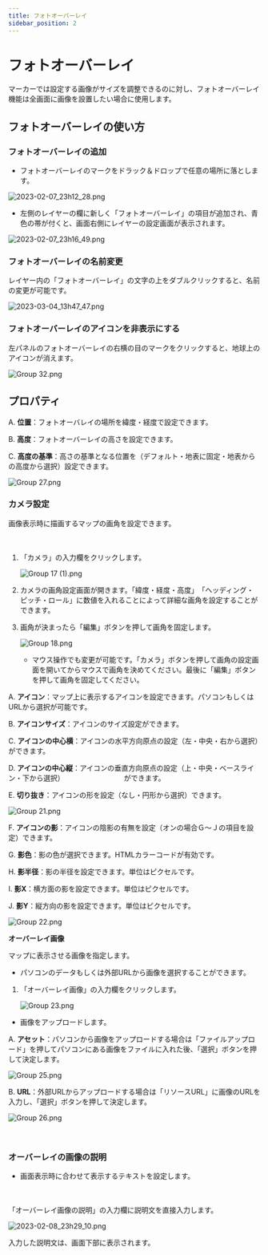 ```yaml
---
title: フォトオーバーレイ
sidebar_position: 2
---
```


# フォトオーバーレイ

マーカーでは設定する画像がサイズを調整できるのに対し、フォトオーバーレイ機能は全画面に画像を設置したい場合に使用します。

## フォトオーバーレイの**使い方**

### フォトオーバーレイの追加

- フォトオーバーレイのマークをドラック＆ドロップで任意の場所に落とします。

![2023-02-07_23h12_28.png](./img/2023-02-07_23h12_28.png)

- 左側のレイヤーの欄に新しく「フォトオーバーレイ」の項目が追加され、青色の帯が付くと、画面右側にレイヤーの設定画面が表示されます。

![2023-02-07_23h16_49.png](./img/2023-02-07_23h16_49.png)

### フォトオーバーレイの名前変更

レイヤー内の「フォトオーバーレイ」の文字の上をダブルクリックすると、名前の変更が可能です。

![2023-03-04_13h47_47.png](./img/2023-03-04_13h47_47.png)

### フォトオーバーレイのアイコンを非表示にする

左パネルのフォトオーバーレイの右横の目のマークをクリックすると、地球上のアイコンが消えます。

![Group 32.png](./img/Group_32.png)

## プロパティ

A.   **位置**：フォトオーバレイの場所を緯度・経度で設定できます。

B.   **高度**：フォトオーバーレイの高さを設定できます。

C.   **高度の基準**：高さの基準となる位置を（デフォルト・地表に固定・地表からの高度から選択）設定できます。

![Group 27.png](./img/Group_27.png)

### **カメラ設定**

画像表示時に描画するマップの画角を設定できます。

　　

1. 「カメラ」の入力欄をクリックします。
    
    ![Group 17 (1).png](./img/Group_17_(1).png)
    
2. カメラの画角設定画面が開きます。「緯度・経度・高度」　「ヘッディング・ピッチ・ロール」に数値を入れることによって詳細な画角を設定することができます。
3. 画角が決まったら「編集」ボタンを押して画角を固定します。
    
    ![Group 18.png](./img/Group_18.png)
    
    - マウス操作でも変更が可能です。「カメラ」ボタンを押して画角の設定画面を開いてからマウスで画角を決めてください。最後に「編集」ボタンを押して画角を固定してください。

A.   **アイコン**：マップ上に表示するアイコンを設定できます。パソコンもしくはURLから選択が可能です。

B.   **アイコンサイズ**：アイコンのサイズ設定ができます。

C.   **アイコンの中心横**：アイコンの水平方向原点の設定（左・中央・右から選択）ができます。

D.   **アイコンの中心縦**：アイコンの垂直方向原点の設定（上・中央・ベースライン・下から選択）　　　　　　　　　ができます。

E.   **切り抜き**：アイコンの形を設定（なし・円形から選択）できます。

![Group 21.png](./img/Group_21.png)

F.   **アイコンの影**：アイコンの陰影の有無を設定（オンの場合Ｇ～Ｊの項目を設定）できます。

G.  **影色**：影の色が選択できます。HTMLカラーコードが有効です。

H.  **影半径**：影の半径を設定できます。単位はピクセルです。

 I.   **影X**：横方面の影を設定できます。単位はピクセルです。

 J.   **影Y**：縦方向の影を設定できます。単位はピクセルです。

![Group 22.png](./img/Group_22.png)

**オーバーレイ画像**

マップに表示させる画像を指定します。

- パソコンのデータもしくは外部URLから画像を選択することができます。

1. 「オーバーレイ画像」の入力欄をクリックします。
    
    ![Group 23.png](./img/Group_23.png)
    

- 画像をアップロードします。

A.   **アセット**：パソコンから画像をアップロードする場合は「ファイルアップロード」を押してパソコンにある画像をファイルに入れた後、「選択」ボタンを押して決定します。

![Group 25.png](./img/Group_25.png)

B.   **URL**：外部URLからアップロードする場合は「リソースURL」に画像のURLを入力し、「選択」ボタンを押して決定します。

![Group 26.png](./img/Group_26.png)

　

### **オーバーレイの画像の説明**

- 画面表示時に合わせて表示するテキストを設定します。

　

「オーバーレイ画像の説明」の入力欄に説明文を直接入力します。

![2023-02-08_23h29_10.png](./img/2023-02-08_23h29_10.png)

入力した説明文は、画面下部に表示されます。